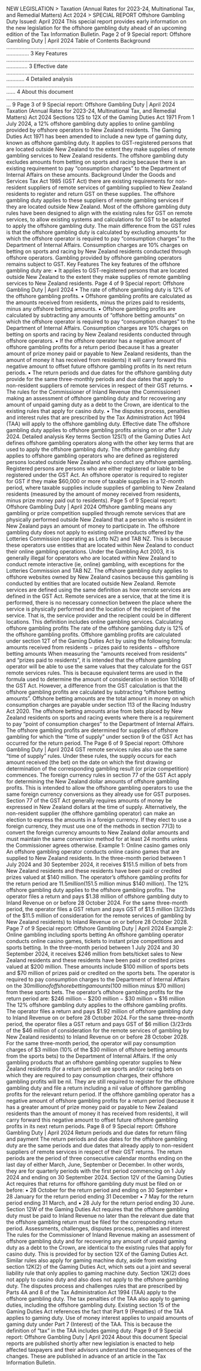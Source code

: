 NEW LEGISLATION > Taxation (Annual Rates for 2023-24, Multinational Tax, and Remedial Matters) Act 2024 > SPECIAL REPORT Offshore Gambling Duty Issued: April 2024 This special report provides early information on the new legislation for the offshore gambling duty ahead of an upcoming edition of the Tax Information Bulletin. Page 2 of 9 Special report: Offshore Gambling Duty | April 2024 Table of Contents Background ........................................................................................................................................... 3 Key Features .......................................................................................................................................... 3 Effective date ........................................................................................................................................ 4 Detailed analysis .................................................................................................................................. 4 About this document ............................................................................................................................... 9 Page 3 of 9 Special report: Offshore Gambling Duty | April 2024 Taxation (Annual Rates for 2023-24, Multinational Tax, and Remedial Matters) Act 2024 Sections 12S to 12X of the Gaming Duties Act 1971 From 1 July 2024, a 12% offshore gambling duty applies to online gambling provided by offshore operators to New Zealand residents. The Gaming Duties Act 1971 has been amended to include a new type of gaming duty, known as offshore gambling duty. It applies to GST-registered persons that are located outside New Zealand to the extent they make supplies of remote gambling services to New Zealand residents. The offshore gambling duty excludes amounts from betting on sports and racing because there is an existing requirement to pay “consumption charges” to the Department of Internal Affairs on these amounts. Background Under the Goods and Services Tax Act 1985 (GST Act) there are existing requirements for non- resident suppliers of remote services of gambling supplied to New Zealand residents to register and return GST on these supplies. The offshore gambling duty applies to these suppliers of remote gambling services if they are located outside New Zealand. Most of the offshore gambling duty rules have been designed to align with the existing rules for GST on remote services, to allow existing systems and calculations for GST to be adapted to apply the offshore gambling duty. The main difference from the GST rules is that the offshore gambling duty is calculated by excluding amounts for which the offshore operator is required to pay “consumption charges” to the Department of Internal Affairs. Consumption charges are 10% charges on betting on sports and racing by New Zealand residents conducted through offshore operators. Gambling provided by offshore gambling operators remains subject to GST. Key Features The key features of the offshore gambling duty are: ▪ It applies to GST-registered persons that are located outside New Zealand to the extent they make supplies of remote gambling services to New Zealand residents. Page 4 of 9 Special report: Offshore Gambling Duty | April 2024 ▪ The rate of offshore gambling duty is 12% of the offshore gambling profits. ▪ Offshore gambling profits are calculated as the amounts received from residents, minus the prizes paid to residents, minus any offshore betting amounts. ▪ Offshore gambling profits are calculated by subtracting any amounts of “offshore betting amounts” on which the offshore operator is required to pay “consumption charges” to the Department of Internal Affairs. Consumption charges are 10% charges on betting on sports and racing by New Zealand residents conducted through offshore operators. ▪ If the offshore operator has a negative amount of offshore gambling profits for a return period (because it has a greater amount of prize money paid or payable to New Zealand residents, than the amount of money it has received from residents) it will carry forward this negative amount to offset future offshore gambling profits in its next return periods. ▪ The return periods and due dates for the offshore gambling duty provide for the same three-monthly periods and due dates that apply to non-resident suppliers of remote services in respect of their GST returns. ▪ The rules for the Commissioner of Inland Revenue (the Commissioner) making an assessment of offshore gambling duty and for recovering any amount of unpaid gaming duty as a debt to the Crown, are identical to the existing rules that apply for casino duty. ▪ The disputes process, penalties and interest rules that are prescribed by the Tax Administration Act 1994 (TAA) will apply to the offshore gambling duty. Effective date The offshore gambling duty applies to offshore gambling profits arising on or after 1 July 2024. Detailed analysis Key terms Section 12S(1) of the Gaming Duties Act defines offshore gambling operators along with the other key terms that are used to apply the offshore gambling duty. The offshore gambling duty applies to offshore gambling operators who are defined as registered persons located outside New Zealand who conduct any offshore gambling. Registered persons are persons who are either registered or liable to be registered under the GST Act. An offshore operator is required to register for GST if they make $60,000 or more of taxable supplies in a 12-month period, where taxable supplies include supplies of gambling to New Zealand residents (measured by the amount of money received from residents, minus prize money paid out to residents). Page 5 of 9 Special report: Offshore Gambling Duty | April 2024 Offshore gambling means any gambling or prize competition supplied through remote services that are physically performed outside New Zealand that a person who is resident in New Zealand pays an amount of money to participate in. The offshore gambling duty does not apply to existing online products offered by the Lotteries Commission (operating as Lotto NZ) and TAB NZ. This is because these operators use entities that are located within New Zealand to conduct their online gambling operations. Under the Gambling Act 2003, it is generally illegal for operators who are located within New Zealand to conduct remote interactive (ie, online) gambling, with exceptions for the Lotteries Commission and TAB NZ. The offshore gambling duty applies to offshore websites owned by New Zealand casinos because this gambling is conducted by entities that are located outside New Zealand. Remote services are defined using the same definition as how remote services are defined in the GST Act. Remote services are a service, that at the time it is performed, there is no necessary connection between the place where the service is physically performed and the location of the recipient of the service. That is, the service provider and the recipient could be in different locations. This definition includes online gambling services. Calculating offshore gambling profits The rate of the offshore gambling duty is 12% of the offshore gambling profits. Offshore gambling profits are calculated under section 12T of the Gaming Duties Act by using the following formula: amounts received from residents − prizes paid to residents − offshore betting amounts When measuring the “amounts received from residents” and “prizes paid to residents”, it is intended that the offshore gambling operator will be able to use the same values that they calculate for the GST remote services rules. This is because equivalent terms are used in the formula used to determine the amount of consideration in section 10(14B) of the GST Act. However, a difference from the GST calculation is that the offshore gambling profits are calculated by subtracting “offshore betting amounts”. Offshore betting amounts are the total amount in money on which consumption charges are payable under section 113 of the Racing Industry Act 2020. The offshore betting amounts arise from bets placed by New Zealand residents on sports and racing events where there is a requirement to pay “point of consumption charges” to the Department of Internal Affairs. The offshore gambling profits are determined for supplies of offshore gambling for which the “time of supply” under section 9 of the GST Act has occurred for the return period. The Page 6 of 9 Special report: Offshore Gambling Duty | April 2024 GST remote services rules also use the same “time of supply” rules. Under these rules, the supply occurs for each amount received (the bet) on the date on which the first drawing or determination of the corresponding gambling result (or prize competition) commences. The foreign currency rules in section 77 of the GST Act apply for determining the New Zealand dollar amounts of offshore gambling profits. This is intended to allow the offshore gambling operators to use the same foreign currency conversions as they already use for GST purposes. Section 77 of the GST Act generally requires amounts of money be expressed in New Zealand dollars at the time of supply. Alternatively, the non-resident supplier (the offshore gambling operator) can make an election to express the amounts in a foreign currency. If they elect to use a foreign currency, they must use one of the methods in section 77(3) to convert the foreign currency amounts to New Zealand dollar amounts and must maintain the same conversion method for at least 24 months unless the Commissioner agrees otherwise. Example 1: Online casino games only An offshore gambling operator conducts online casino games that are supplied to New Zealand residents. In the three-month period between 1 July 2024 and 30 September 2024, it receives $151.5 million of bets from New Zealand residents and these residents have been paid or credited prizes valued at $140 million. The operator’s offshore gambling profits for the return period are $11.5 million ($151.5 million minus $140 million). The 12% offshore gambling duty applies to the offshore gambling profits. The operator files a return and pays $1.38 million of offshore gambling duty to Inland Revenue on or before 28 October 2024. For the same three-month period, the operator files a GST return and pays GST of $1.5 million (3/23rds of the $11.5 million of consideration for the remote services of gambling by New Zealand residents) to Inland Revenue on or before 28 October 2028. Page 7 of 9 Special report: Offshore Gambling Duty | April 2024 Example 2: Online gambling including sports betting An offshore gambling operator conducts online casino games, tickets to instant prize competitions and sports betting. In the three-month period between 1 July 2024 and 30 September 2024, it receives $246 million from bets/ticket sales to New Zealand residents and these residents have been paid or credited prizes valued at $200 million. These amounts include $100 million of sports bets and $70 million of prizes paid or credited on the sports bets. The operator is required to pay consumption charges to the Department of Internal Affairs on the $30 million of offshore betting amounts ($100 million minus $70 million) from these sports bets. The operator’s offshore gambling profits for the return period are: $246 million − $200 million − $30 million = $16 million The 12% offshore gambling duty applies to the offshore gambling profits. The operator files a return and pays $1.92 million of offshore gambling duty to Inland Revenue on or before 28 October 2024. For the same three-month period, the operator files a GST return and pays GST of $6 million (3/23rds of the $46 million of consideration for the remote services of gambling by New Zealand residents) to Inland Revenue on or before 28 October 2028. For the same three-month period, the operator will pay consumption charges of $3 million (10% of the $30 million of offshore betting amounts from the sports bets) to the Department of Internal Affairs. If the only gambling products that an offshore gambling operator supplies to New Zealand residents (for a return period) are sports and/or racing bets on which they are required to pay consumption charges, their offshore gambling profits will be nil. They are still required to register for the offshore gambling duty and file a return including a nil value of offshore gambling profits for the relevant return period. If the offshore gambling operator has a negative amount of offshore gambling profits for a return period (because it has a greater amount of prize money paid or payable to New Zealand residents than the amount of money it has received from residents), it will carry forward this negative amount to offset future offshore gambling profits in its next return periods. Page 8 of 9 Special report: Offshore Gambling Duty | April 2024 Return periods and due dates for return filing and payment The return periods and due dates for the offshore gambling duty are the same periods and due dates that already apply to non-resident suppliers of remote services in respect of their GST returns. The return periods are the period of three consecutive calendar months ending on the last day of either March, June, September or December. In other words, they are for quarterly periods with the first period commencing on 1 July 2024 and ending on 30 September 2024. Section 12V of the Gaming Duties Act requires that returns for offshore gambling duty must be filed on or before: ▪ 28 October for the return period and ending on 30 September ▪ 28 January for the return period ending 31 December ▪ 7 May for the return period ending 31 March, and ▪ 28 July for the return period ending 30 June. Section 12W of the Gaming Duties Act requires that the offshore gambling duty must be paid to Inland Revenue no later than the relevant due date that the offshore gambling return must be filed for the corresponding return period. Assessments, challenges, disputes process, penalties and interest The rules for the Commissioner of Inland Revenue making an assessment of offshore gambling duty and for recovering any amount of unpaid gaming duty as a debt to the Crown, are identical to the existing rules that apply for casino duty. This is provided for by section 12X of the Gaming Duties Act. Similar rules also apply for gaming machine duty, aside from existing section 12K(2) of the Gaming Duties Act, which sets out a joint and several liability rule that only applies to gaming machine duty. Section 12K(2) does not apply to casino duty and also does not apply to the offshore gambling duty. The disputes process and challenges rules that are prescribed by Parts 4A and 8 of the Tax Administration Act 1994 (TAA) apply to the offshore gambling duty. The tax penalties of the TAA also apply to gaming duties, including the offshore gambling duty. Existing section 15 of the Gaming Duties Act references the fact that Part 9 (Penalties) of the TAA applies to gaming duty. Use of money interest applies to unpaid amounts of gaming duty under Part 7 (Interest) of the TAA. This is because the definition of “tax” in the TAA includes gaming duty. Page 9 of 9 Special report: Offshore Gambling Duty | April 2024 About this document Special reports are published shortly after new legislation is enacted to help affected taxpayers and their advisors understand the consequences of the changes. These are published in advance of an article in the Tax Information Bulletin.